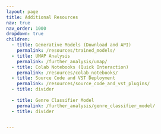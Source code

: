 ```yaml
---
layout: page
title: Additional Resources
nav: true
nav_order: 1000
dropdown: true
children:
  - title: Generative Models (Download and API)
    permalink: /resources/trained_models/
  - title: UMAP Analysis
    permalink: /further_analysis/umap/
  - title: Colab Notebooks (Quick Interaction)
    permalink: /resources/colab_notebooks/
  - title: Source Code and VST Deployment
    permalink: /resources/source_code_and_vst_plugins/
  - title: divider
  
  - title: Genre Classifier Model
    permalink: /further_analysis/genre_classifier_model/  
  - title: divider
    

---
```

